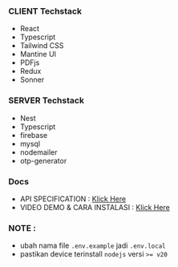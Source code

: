### CLIENT Techstack

- React
- Typescript
- Tailwind CSS
- Mantine UI
- PDFjs
- Redux
- Sonner

### SERVER Techstack

- Nest
- Typescript
- firebase
- mysql
- nodemailer
- otp-generator

### Docs

- API SPECIFICATION : [Klick Here](./API_SPECIFICATION.md)
- VIDEO DEMO & CARA INSTALASI : [Klick Here](https://youtu.be/MtHbJdW8L0I)

### NOTE :

- ubah nama file `.env.example` jadi `.env.local`
- pastikan device terinstall `nodejs` versi `>= v20`
